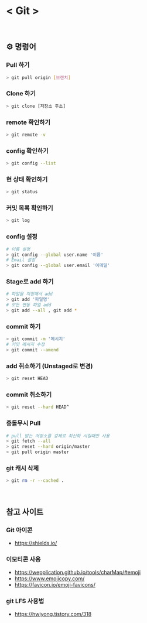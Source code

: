 # < Git >

<br>

## ⚙️ 명령어

### Pull 하기
```sh
> git pull origin [브랜치]
```

### Clone 하기
```sh
> git clone [저장소 주소]
```

### remote 확인하기
```sh
> git remote -v
```

### config 확인하기
```sh
> git config --list
```

### 현 상태 확인하기
```sh
> git status
```

### 커밋 목록 확인하기
```sh
> git log
```

### config 설정
```sh
# 이름 설정
> git config --global user.name '이름'
# Email 설정
> git config --global user.email '이메일'
```

### Stage로 add 하기
```sh
# 파일을 지정해서 add
> git add '파일명'
# 모든 변동 파일 add
> git add --all , git add *
```

### commit 하기
```sh
> git commit -m '메시지'
# 커밋 메시지 수정
> git commit --amend
```

### add 취소하기 (Unstaged로 변경)
```sh
> git reset HEAD
```

### commit 취소하기
```sh
> git reset --hard HEAD^
```

### 충돌무시 Pull
```sh
# pull 받는 저장소를 강제로 최신화 시킬때만 사용
> git fetch --all
> git reset --hard origin/master
> git pull origin master
```

### git 캐시 삭제
```sh
> git rm -r --cached .
```

<br>

## 참고 사이트

### Git 아이콘
- https://shields.io/

### 이모티콘 사용
- https://wepplication.github.io/tools/charMap/#emoji
- https://www.emojicopy.com/
- https://favicon.io/emoji-favicons/

### git LFS 사용법
- https://hwiyong.tistory.com/318

